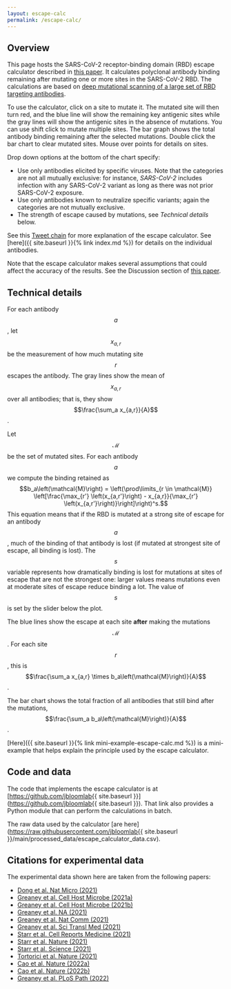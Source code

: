 ```yaml
---
layout: escape-calc
permalink: /escape-calc/
---
```


## Overview
This page hosts the SARS-CoV-2 receptor-binding domain (RBD) escape calculator described in [this paper](https://academic.oup.com/ve/article/8/1/veac021/6549895).
It calculates polyclonal antibody binding remaining after mutating one or more sites in the SARS-CoV-2 RBD.
The calculations are based on [deep mutational scanning of a large set of RBD targeting antibodies](https://www.sciencedirect.com/science/article/pii/S1931312820306247).

To use the calculator, click on a site to mutate it.
The mutated site will then turn red, and the blue line will show the remaining key antigenic sites while the gray lines will show the antigenic sites in the absence of mutations.
You can use shift click to mutate multiple sites.
The bar graph shows the total antibody binding remaining after the selected mutations.
Double click the bar chart to clear mutated sites.
Mouse over points for details on sites.

Drop down options at the bottom of the chart specify:
 
 - Use only antibodies elicited by specific viruses. Note that the categories are not all mutually exclusive: for instance, *SARS-CoV-2* includes infection with any SARS-CoV-2 variant as long as there was not prior SARS-CoV-2 exposure.
 - Use only antibodies known to neutralize specific variants; again the categories are not mutually exclusive.
 - The strength of escape caused by mutations, see *Technical details* below.

See this [Tweet chain](https://twitter.com/jbloom_lab/status/1468001874989121542) for more explanation of the escape calculator.
See [here]({{ site.baseurl }}{% link index.md %}) for details on the individual antibodies.

Note that the escape calculator makes several assumptions that could affect the accuracy of the results.
See the Discussion section of [this paper](https://academic.oup.com/ve/article/8/1/veac021/6549895).

## Technical details
For each antibody $$a$$, let $$x_{a,r}$$ be the measurement of how much mutating site $$r$$ escapes the antibody.
The gray lines show the mean of $$x_{a,r}$$ over all antibodies; that is, they show $$\frac{\sum_a x_{a,r}}{A}$$.

Let $$\mathcal{M}$$ be the set of mutated sites.
For each antibody $$a$$ we compute the binding retained as
$$b_a\left(\mathcal{M}\right) = \left(\prod\limits_{r \in \mathcal{M}} \left[\frac{\max_{r'} \left(x_{a,r'}\right) - x_{a,r}}{\max_{r'} \left(x_{a,r'}\right)}\right]\right)^s.$$
This equation means that if the RBD is mutated at a strong site of escape for an antibody $$a$$, much of the binding of that antibody is lost (if mutated at strongest site of escape, all binding is lost).
The $$s$$ variable represents how dramatically binding is lost for mutations at sites of escape that are not the strongest one: larger values means mutations even at moderate sites of escape reduce binding a lot.
The value of $$s$$ is set by the slider below the plot.

The blue lines show the escape at each site **after** making the mutations $$\mathcal{M}$$.
For each site $$r$$, this is $$\frac{\sum_a x_{a,r} \times b_a\left(\mathcal{M}\right)}{A}$$.

The bar chart shows the total fraction of all antibodies that still bind after the mutations, $$\frac{\sum_a b_a\left(\mathcal{M}\right)}{A}$$.

[Here]({{ site.baseurl }}{% link mini-example-escape-calc.md %}) is a mini-example that helps explain the principle used by the escape calculator.

## Code and data
The code that implements the escape calculator is at [https://github.com/jbloomlab{{ site.baseurl }}](https://github.com/jbloomlab{{ site.baseurl }}).
That link also provides a Python module that can perform the calculations in batch.

The raw data used by the calculator [are here](https://raw.githubusercontent.com/jbloomlab{{ site.baseurl }}/main/processed_data/escape_calculator_data.csv).

## Citations for experimental data
The experimental data shown here are taken from the following papers:
  - [Dong et al. Nat Micro (2021)](https://www.nature.com/articles/s41564-021-00972-2)
  - [Greaney et al. Cell Host Microbe (2021a)](https://www.sciencedirect.com/science/article/pii/S1931312820306247)
  - [Greaney et al. Cell Host Microbe (2021b)](https://www.sciencedirect.com/science/article/pii/S1931312821000822)
  - [Greaney et al. NA (2021)](https://github.com/jbloomlab/SARS-CoV-2-RBD_MAP_COV2-2955)
  - [Greaney et al. Nat Comm (2021)](https://www.nature.com/articles/s41467-021-24435-8)
  - [Greaney et al. Sci Transl Med (2021)](https://stm.sciencemag.org/content/13/600/eabi9915)
  - [Starr et al. Cell Reports Medicine (2021)](https://doi.org/10.1016/j.xcrm.2021.100255)
  - [Starr et al. Nature (2021)](https://www.nature.com/articles/s41586-021-03807-6)
  - [Starr et al. Science (2021)](https://science.sciencemag.org/content/early/2021/01/22/science.abf9302)
  - [Tortorici et al. Nature (2021)](https://www.nature.com/articles/s41586-021-03817-4)
  - [Cao et al. Nature (2022a)](https://www.nature.com/articles/s41586-022-04980-y)
  - [Cao et al. Nature (2022b)](https://www.nature.com/articles/s41586-021-04385-3)
  - [Greaney et al. PLoS Path (2022)](https://journals.plos.org/plospathogens/article?id=10.1371/journal.ppat.1010248)
